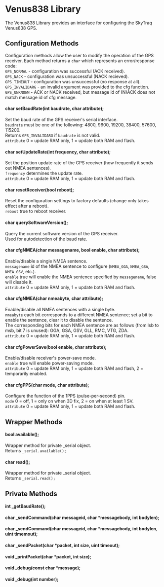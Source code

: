 # Venus838 Library

The Venus838 Library provides an interface for configuring the SkyTraq Venus838 GPS.

## Configuration Methods

Configuration methods allow the user to modify the operation of the GPS receiver.
Each method returns a <code>char</code> which represents an error/response code:<br>
<code>GPS_NORMAL</code> - configuration was successful (ACK received).<br>
<code>GPS_NACK</code> - configuration was unsuccessful (NACK recieved).<br>
<code>GPS_TIMEOUT</code> - configuration was unsuccessful (no response at all).<br>
<code>GPS_INVALIDARG</code> - an invalid argument was provided to the cfg function.<br>
<code>GPS_UNKNOWN</code> - ACK or NACK received, but message id of (N)ACK does not match message id of cfg message.

#### char setBaudRate(int baudrate, char attribute);

Set the baud rate of the GPS receiver's serial interface.<br>
<code>baudrate</code> must be one of the following:
4800, 9600, 19200, 38400, 57600, 115200.<br>
Returns <code>GPS_INVALIDARG</code> if <code>baudrate</code> is not valid.<br>
<code>attribute</code> 0 = update RAM only, 1 = update both RAM and flash.

#### char setUpdateRate(int frequency, char attribute);

Set the position update rate of the GPS receiver (how frequently it sends out NMEA sentences).<br>
<code>frequency</code> determines the update rate.<br>
<code>attribute</code> 0 = update RAM only, 1 = update both RAM and flash.

#### char resetReceiver(bool reboot);

Reset the configuration settings to factory defaults (change only takes effect after a reboot).<br>
<code>reboot</code> true to reboot receiver.

#### char querySoftwareVersion();

Query the current software version of the GPS receiver.<br>
Used for autodetection of the baud rate.<br>

#### char cfgNMEA(char messagename, bool enable, char attribute);

Enable/disable a single NMEA sentence.<br>
<code>messagename</code> id of the NMEA sentence to configure (<code>NMEA_GGA</code>, <code>NMEA_GSA</code>, <code>NMEA_GSV</code>, etc.).<br>
<code>enable</code> true will enable the NMEA sentence specified by <code>messagename</code>, false will disable it.<br>
<code>attribute</code> 0 = update RAM only, 1 = update both RAM and flash.

#### char cfgNMEA(char nmeabyte, char attribute);

Enable/disable all NMEA sentences with a single byte.<br>
<code>nmeabyte</code> each bit corresponds to a different NMEA sentence; set a bit to enable the sentence, clear it to disable the sentence.<br>
The corresponding bits for each NMEA sentence are as follows (from lsb to msb, bit 7 is unused): GGA, GSA, GSV, GLL, RMC, VTG, ZDA.<br>
<code>attribute</code> 0 = update RAM only, 1 = update both RAM and flash.

#### char cfgPowerSave(bool enable, char attribute);

Enable/disable receiver's power-save mode.<br>
<code>enable</code> true will enable power-saving mode.<br>
<code>attribute</code> 0 = update RAM only, 1 = update both RAM and flash, 2 = temporarily enabled.

#### char cfgPPS(char mode, char attribute);

Configure the function of the 1PPS (pulse-per-second) pin.<br>
<code>mode</code> 0 = off, 1 = only on when 3D fix, 2 = on when at least 1 SV.<br>
<code>attribute</code> 0 = update RAM only, 1 = update both RAM and flash.


## Wrapper Methods

#### bool available();

Wrapper method for private \_serial object.<br>
Returns <code>\_serial.available();</code>

#### char read();

Wrapper method for private \_serial object.<br>
Returns <code>\_serial.read();</code>


## Private Methods

#### int \_getBaudRate();
#### char \_sendCommand(char messageid, char \*messagebody, int bodylen);
#### char \_sendCommand(char messageid, char \*messagebody, int bodylen, uint timemout);
#### char \_sendPacket(char \*packet, int size, uint timeout);   
#### void \_printPacket(char \*packet, int size);
#### void \_debug(const char \*message);
#### void \_debug(int number);
